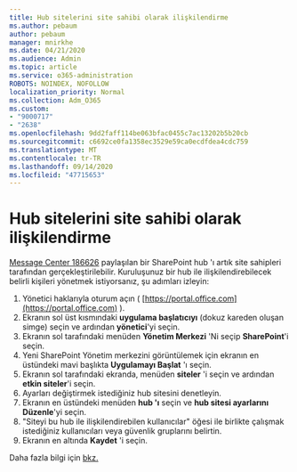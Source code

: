 ```yaml
---
title: Hub sitelerini site sahibi olarak ilişkilendirme
ms.author: pebaum
author: pebaum
manager: mnirkhe
ms.date: 04/21/2020
ms.audience: Admin
ms.topic: article
ms.service: o365-administration
ROBOTS: NOINDEX, NOFOLLOW
localization_priority: Normal
ms.collection: Adm_O365
ms.custom:
- "9000717"
- "2638"
ms.openlocfilehash: 9dd2faff114be063bfac0455c7ac13202b5b20cb
ms.sourcegitcommit: c6692ce0fa1358ec3529e59ca0ecdfdea4cdc759
ms.translationtype: MT
ms.contentlocale: tr-TR
ms.lasthandoff: 09/14/2020
ms.locfileid: "47715653"
---
```

# <a name="associate-hub-sites-as-site-owner"></a>Hub sitelerini site sahibi olarak ilişkilendirme

[Message Center 186626](https://admin.microsoft.com/Adminportal/Home?source=applauncher#/MessageCenter?id=MC186626) paylaşılan bir SharePoint hub 'ı artık site sahipleri tarafından gerçekleştirilebilir. Kuruluşunuz bir hub ile ilişkilendirebilecek belirli kişileri yönetmek istiyorsanız, şu adımları izleyin: 

1. Yönetici haklarıyla oturum açın ( [https://portal.office.com](https://portal.office.com) ).
2. Ekranın sol üst kısmındaki **uygulama başlatıcıyı** (dokuz kareden oluşan simge) seçin ve ardından **yönetici**'yi seçin.
3. Ekranın sol tarafındaki menüden **Yönetim Merkezi** 'Ni seçip **SharePoint**'i seçin.
4. Yeni SharePoint Yönetim merkezini görüntülemek için ekranın en üstündeki mavi başlıkta **Uygulamayı Başlat** 'ı seçin.
5. Ekranın sol tarafındaki ekranda, menüden **siteler** 'i seçin ve ardından **etkin siteler**'i seçin.
6. Ayarları değiştirmek istediğiniz hub sitesini denetleyin.
7. Ekranın en üstündeki menüden **hub 'ı** seçin ve **hub sitesi ayarlarını Düzenle**'yi seçin.
8. "Siteyi bu hub ile ilişkilendirebilen kullanıcılar" öğesi ile birlikte çalışmak istediğiniz kullanıcıları veya güvenlik gruplarını belirtin.
9. Ekranın en altında **Kaydet** 'i seçin.

Daha fazla bilgi için [bkz.](https://support.office.com/article/associate-a-sharepoint-site-with-a-hub-site-ae0009fd-af04-4d3d-917d-88edb43efc05) 